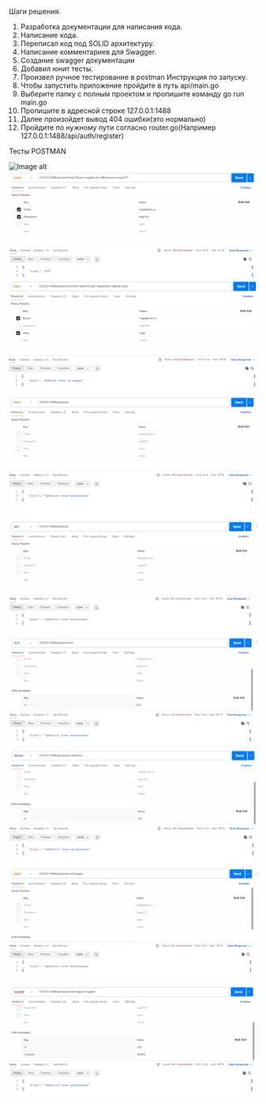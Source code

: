 Шаги решения.
1. Разработка документации для написания кода.
2. Написание кода.
3. Переписал код под SOLID архитектуру.
4. Написание комментариев для Swagger.
5. Создание swagger документации
6. Добавил юнит тесты.
7. Произвел ручное тестирование в postman
Инструкция по запуску.
1. Чтобы запустить приложение пройдите в путь api/main.go
2. Выберите папку с полным проектом и пропишите команду go run main.go
3. Пропишите в адресной строке 127.0.0.1:1488
4. Далее произойдет вывод 404 ошибки(это нормально)
5. Пройдите по нужному пути согласно router.go(Например 127.0.0.1:1488/api/auth/register)

Тесты POSTMAN 



![Image alt](https://github.com/rembov/apicpt/raw/main/images/qw.png)
![Image alt](https://github.com/rembov/apicpt/raw/main/images/2.png)
![Image alt](https://github.com/rembov/apicpt/raw/main/images/3.png)
![Image alt](https://github.com/rembov/apicpt/raw/main/images/4.png)
![Image alt](https://github.com/rembov/apicpt/raw/main/images/5.png)
![Image alt](https://github.com/rembov/apicpt/raw/main/images/6.png)
![Image alt](https://github.com/rembov/apicpt/raw/main/images/7.png)
![Image alt](https://github.com/rembov/apicpt/raw/main/images/8.png)
![Image alt](https://github.com/rembov/apicpt/raw/main/images/9.png)








